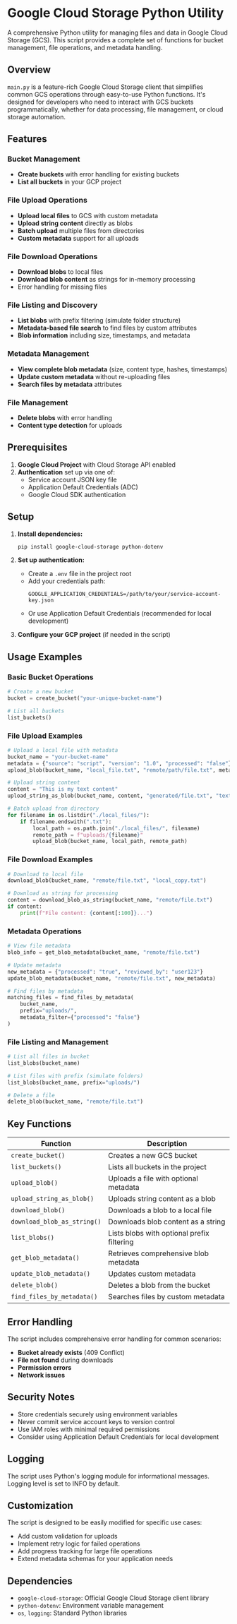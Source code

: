 # Google Cloud Storage Python Utility

A comprehensive Python utility for managing files and data in Google Cloud Storage (GCS). This script provides a complete set of functions for bucket management, file operations, and metadata handling.

## Overview

`main.py` is a feature-rich Google Cloud Storage client that simplifies common GCS operations through easy-to-use Python functions. It's designed for developers who need to interact with GCS buckets programmatically, whether for data processing, file management, or cloud storage automation.

## Features

### Bucket Management
- **Create buckets** with error handling for existing buckets
- **List all buckets** in your GCP project

### File Upload Operations
- **Upload local files** to GCS with custom metadata
- **Upload string content** directly as blobs
- **Batch upload** multiple files from directories
- **Custom metadata** support for all uploads

### File Download Operations
- **Download blobs** to local files
- **Download blob content** as strings for in-memory processing
- Error handling for missing files

### File Listing and Discovery
- **List blobs** with prefix filtering (simulate folder structure)
- **Metadata-based file search** to find files by custom attributes
- **Blob information** including size, timestamps, and metadata

### Metadata Management
- **View complete blob metadata** (size, content type, hashes, timestamps)
- **Update custom metadata** without re-uploading files
- **Search files by metadata** attributes

### File Management
- **Delete blobs** with error handling
- **Content type detection** for uploads

## Prerequisites

1. **Google Cloud Project** with Cloud Storage API enabled
2. **Authentication** set up via one of:
   - Service account JSON key file
   - Application Default Credentials (ADC)
   - Google Cloud SDK authentication

## Setup

1. **Install dependencies:**
   ```bash
   pip install google-cloud-storage python-dotenv
   ```

2. **Set up authentication:**
   - Create a `.env` file in the project root
   - Add your credentials path:
     ```
     GOOGLE_APPLICATION_CREDENTIALS=/path/to/your/service-account-key.json
     ```
   - Or use Application Default Credentials (recommended for local development)

3. **Configure your GCP project** (if needed in the script)

## Usage Examples

### Basic Bucket Operations
```python
# Create a new bucket
bucket = create_bucket("your-unique-bucket-name")

# List all buckets
list_buckets()
```

### File Upload Examples
```python
# Upload a local file with metadata
bucket_name = "your-bucket-name"
metadata = {"source": "script", "version": "1.0", "processed": "false"}
upload_blob(bucket_name, "local_file.txt", "remote/path/file.txt", metadata)

# Upload string content
content = "This is my text content"
upload_string_as_blob(bucket_name, content, "generated/file.txt", "text/plain")

# Batch upload from directory
for filename in os.listdir("./local_files/"):
    if filename.endswith(".txt"):
        local_path = os.path.join("./local_files/", filename)
        remote_path = f"uploads/{filename}"
        upload_blob(bucket_name, local_path, remote_path)
```

### File Download Examples
```python
# Download to local file
download_blob(bucket_name, "remote/file.txt", "local_copy.txt")

# Download as string for processing
content = download_blob_as_string(bucket_name, "remote/file.txt")
if content:
    print(f"File content: {content[:100]}...")
```

### Metadata Operations
```python
# View file metadata
blob_info = get_blob_metadata(bucket_name, "remote/file.txt")

# Update metadata
new_metadata = {"processed": "true", "reviewed_by": "user123"}
update_blob_metadata(bucket_name, "remote/file.txt", new_metadata)

# Find files by metadata
matching_files = find_files_by_metadata(
    bucket_name,
    prefix="uploads/",
    metadata_filter={"processed": "false"}
)
```

### File Listing and Management
```python
# List all files in bucket
list_blobs(bucket_name)

# List files with prefix (simulate folders)
list_blobs(bucket_name, prefix="uploads/")

# Delete a file
delete_blob(bucket_name, "remote/file.txt")
```

## Key Functions

| Function | Description |
|----------|-------------|
| `create_bucket()` | Creates a new GCS bucket |
| `list_buckets()` | Lists all buckets in the project |
| `upload_blob()` | Uploads a file with optional metadata |
| `upload_string_as_blob()` | Uploads string content as a blob |
| `download_blob()` | Downloads a blob to a local file |
| `download_blob_as_string()` | Downloads blob content as a string |
| `list_blobs()` | Lists blobs with optional prefix filtering |
| `get_blob_metadata()` | Retrieves comprehensive blob metadata |
| `update_blob_metadata()` | Updates custom metadata |
| `delete_blob()` | Deletes a blob from the bucket |
| `find_files_by_metadata()` | Searches files by custom metadata |

## Error Handling

The script includes comprehensive error handling for common scenarios:
- **Bucket already exists** (409 Conflict)
- **File not found** during downloads
- **Permission errors**
- **Network issues**

## Security Notes

- Store credentials securely using environment variables
- Never commit service account keys to version control
- Use IAM roles with minimal required permissions
- Consider using Application Default Credentials for local development

## Logging

The script uses Python's logging module for informational messages. Logging level is set to INFO by default.

## Customization

The script is designed to be easily modified for specific use cases:
- Add custom validation for uploads
- Implement retry logic for failed operations
- Add progress tracking for large file operations
- Extend metadata schemas for your application needs

## Dependencies

- `google-cloud-storage`: Official Google Cloud Storage client library
- `python-dotenv`: Environment variable management
- `os`, `logging`: Standard Python libraries
